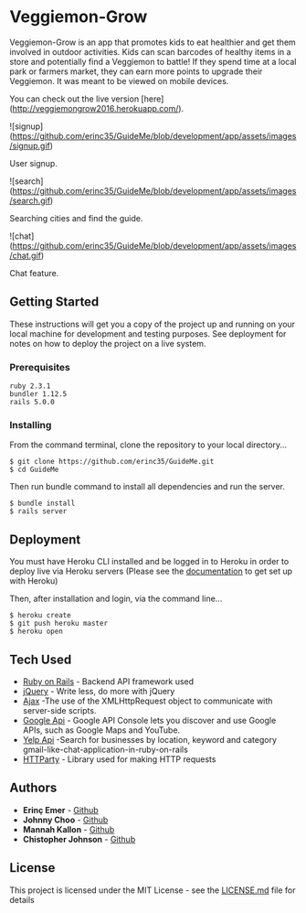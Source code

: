 # Veggiemon-Grow

Veggiemon-Grow is an app that promotes kids to eat healthier and get them involved in outdoor activities. Kids can scan barcodes of healthy items in a store and potentially find a Veggiemon to battle! If they spend time at a local park or farmers market, they can earn more points to upgrade their Veggiemon. It was meant to be viewed on mobile devices.

You can check out the live version [here] (http://veggiemongrow2016.herokuapp.com/).

![signup] (https://github.com/erinc35/GuideMe/blob/development/app/assets/images/signup.gif)

User signup.

![search] (https://github.com/erinc35/GuideMe/blob/development/app/assets/images/search.gif)

Searching cities and find the guide.

![chat] (https://github.com/erinc35/GuideMe/blob/development/app/assets/images/chat.gif)

Chat feature.

## Getting Started

These instructions will get you a copy of the project up and running on your local machine for development and testing purposes. See deployment for notes on how to deploy the project on a live system.

### Prerequisites

```
ruby 2.3.1
bundler 1.12.5
rails 5.0.0
```

### Installing
From the command terminal, clone the repository to your local directory...
```
$ git clone https://github.com/erinc35/GuideMe.git
$ cd GuideMe
```

Then run bundle command to install all dependencies and run the server.

```
$ bundle install
$ rails server
```

## Deployment

You must have Heroku CLI installed and be logged in to Heroku in order to deploy live via Heroku servers
(Please see the [documentation](https://devcenter.heroku.com) to get set up with Heroku)

Then, after installation and login, via the command line...
```
$ heroku create
$ git push heroku master
$ heroku open
```
## Tech Used

* [Ruby on Rails](http://api.rubyonrails.org/) - Backend API framework used
* [jQuery](https://jquery.com/) - Write less, do more with jQuery
* [Ajax](https://developer.mozilla.org/en-US/docs/AJAX/Getting_Started) -The use of the XMLHttpRequest object to communicate with server-side scripts.
* [Google Api](https://console.developers.google.com/?pli=1) - Google API Console lets you discover and use Google APIs, such as Google Maps and YouTube.
* [Yelp Api](https://www.yelp.com/developers/documentation/v2/overview) -Search for businesses by location, keyword and category
gmail-like-chat-application-in-ruby-on-rails
* [HTTParty](https://github.com/jnunemaker/httparty) - Library used for making HTTP requests

## Authors

* **Erinç Emer** - [Github](https://github.com/erinc35)
* **Johnny Choo** - [Github](https://github.com/jchoo157)
* **Mannah Kallon** - [Github](https://github.com/kenikall)
* **Chistopher Johnson** - [Github](https://github.com/Koala-t)

## License

This project is licensed under the MIT License - see the [LICENSE.md](LICENSE.md) file for details

